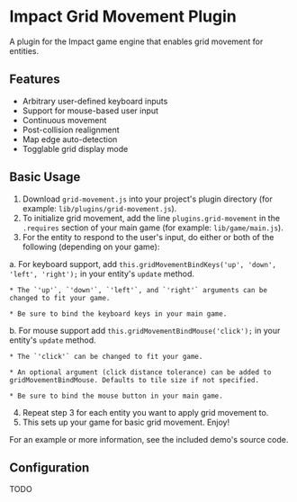 Impact Grid Movement Plugin
===
A plugin for the Impact game engine that enables grid movement for entities.


Features
---
* Arbitrary user-defined keyboard inputs
* Support for mouse-based user input
* Continuous movement
* Post-collision realignment
* Map edge auto-detection
* Togglable grid display mode


Basic Usage
---
1. Download `grid-movement.js` into your project's plugin directory (for example: `lib/plugins/grid-movement.js`).
2. To initialize grid movement, add the line `plugins.grid-movement` in the `.requires` section of your main game (for example: `lib/game/main.js`).
3. For the entity to respond to the user's input, do either or both of the following (depending on your game):

  a. For keyboard support, add `this.gridMovementBindKeys('up', 'down', 'left', 'right');` in your entity's `update` method.

    * The `'up'`, `'down'`, `'left'`, and `'right'` arguments can be changed to fit your game.

    * Be sure to bind the keyboard keys in your main game.

  b. For mouse support add `this.gridMovementBindMouse('click');` in your entity's `update` method.

    * The `'click'` can be changed to fit your game.

    * An optional argument (click distance tolerance) can be added to gridMovementBindMouse. Defaults to tile size if not specified.

    * Be sure to bind the mouse button in your main game.

4. Repeat step 3 for each entity you want to apply grid movement to.
5. This sets up your game for basic grid movement. Enjoy!

For an example or more information, see the included demo's source code.


Configuration
---
TODO

